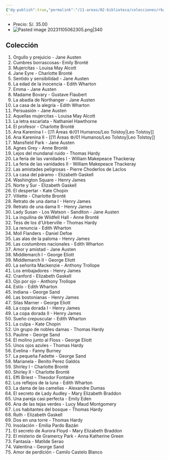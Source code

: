 ```yaml
---
{"dg-publish":true,"permalink":"/11-areas/02-biblioteca/colecciones/rba-novelas-eternas/","noteIcon":""}
---
```


- Precio: S/. 35.00
- ![Pasted image 20231105062305.png|340](/img/user/02%20Image/Pasted%20image%2020231105062305.png)
## Colección
1. Orgullo y prejuicio - Jane Austen
2. Cumbres borrascosas-  Emily Brontë
3. Mujercitas - Louisa May Alcott
4. Jane Eyre - Charlotte Brontë
5. Sentido y sensibilidad - Jane Austen
6. La edad de la inocencia - Edith Wharton
7. Emma - Jane Austen
8. Madame Bovary - Gustave Flaubert
9. La abadía de Northanger - Jane Austen
10. La casa de la alegría - Edith Wharton
11. Persuasión - Jane Austen
12. Aquellas mujercitas - Louisa May Alcott
13. La letra escarlata - Nathaniel Hawthorne
14. El profesor - Charlotte Brontë
15. Ana Karenina I - [[11 Áreas ⚙/01 Humanos/Leo Tolstoy\|Leo Tolstoy]]
16. Ana Karenina II - [[11 Áreas ⚙/01 Humanos/Leo Tolstoy\|Leo Tolstoy]]
17. Mansfield Park - Jane Austen
18. Agnes Grey - Anne Brontë
19. Lejos del mundanal ruido - Thomas Hardy
20. La feria de las vanidades I - William Makepeace Thackeray
21. La feria de las vanidades II - William Makepeace Thackeray
22. Las amistades peligrosas - Pierre Choderlos de Laclos
23. La casa del páramo - Elizabeth Gaskell
24. Washington Square - Henry James
25. Norte y Sur - Elizabeth Gaskell
26. El despertar - Kate Chopin
27. Villette - Charlotte Brontë
28. Retrato de una dama I - Henry James
29. Retrato de una dama II - Henry James
30. Lady Susan - Los Watson - Sanditon -  Jane Austen
31. La inquilina de Wildfell Hall - Anne Brontë
32. Tess de los d'Urberville - Thomas Hardy
33. La renuncia - Edith Wharton
34. Moll Flanders - Daniel Defoe
35. Las alas de la paloma - Henry James
36. Las costumbres nacionales - Edith Wharton
37. Amor y amistad - Jane Austen
38. Middlemarch I - George Eliott
39. Middlemarch II - George Eliott 
40. La señorita Mackenzie - Anthony Trollope 
41. Los embajadores - Henry James
42. Cranford - Elizabeth Gaskell
43. Ojo por ojo - Anthony Trollope 
44. Estío - Edith Wharton
45. Indiana - George Sand 
46. Las bostonianas - Henry James 
47. Silas Marner - George Eliott
48. La copa dorada I - Henry James 
49. La copa dorada II - Henry James 
50. Sueño crepuscular - Edith Wharton 
51. La culpa - Kate Chopin
52. Un grupo de nobles damas - Thomas Hardy 
53. Pauline - George Sand
54. El molino junto al Floss - George Eliott
55. Unos ojos azules - Thomas Hardy
56. Evelina - Fanny Burney
57. La pequeña Fadette - George Sand
58. Marianela - Benito Perez Galdós
59. Shirley I - Charlotte Brontë
60. Shirley II - Charlotte Brontë
61. Effi Briest - Theodor Fontaine
62. Los reflejos de la luna - Edith Wharton
63. La dama de las camelias - Alexandre Dumas
64. El secreto de Lady Audley - Mary Elizabeth Braddon
65. Una pareja casi perfecta - Emily Eden
66. Ana de las tejas verdes - Lucy Maud Montgomery
67. Los habitantes del bosque - Thomas Hardy
68. Ruth - Elizabeth Gaskell
69. Dos en una torre - Thomas Hardy
70. Insolación - Emilia Pardo Bazán
71. El secreto de Aurora Floyd - Mary Elizabeth Braddon
72. El misterio de Gramercy Park - Anna Katherine Green
73. Fantasía - Matilde Serao
74. Valentina - George Sand
75. Amor de perdición - Camilo Castelo Blanco